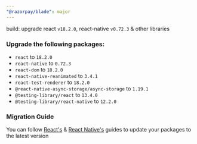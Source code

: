 ```yaml
---
"@razorpay/blade": major
---
```


build: upgrade react `v18.2.0`, react-native `v0.72.3` & other libraries

### Upgrade the following packages:
- `react` to `18.2.0`
- `react-native` to `0.72.3`
- `react-dom` to `18.2.0`
- `react-native-reanimated` to `3.4.1`
- `react-test-renderer` to  `18.2.0`
- `@react-native-async-storage/async-storage` to `1.19.1`
- `@testing-library/react` to `13.4.0`
- `@testing-library/react-native` to `12.2.0`

### Migration Guide
You can follow [React's](https://react.dev/blog/2022/03/08/react-18-upgrade-guide) & [React Native's](https://react-native-community.github.io/upgrade-helper/?from=0.66.5&to=0.72.3) guides to update your packages to the latest version
